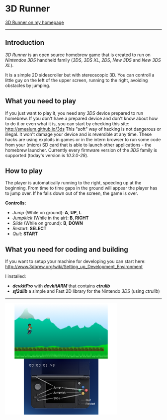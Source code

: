 # 3D Runner

[3D Runner on my homepage](http://badtoxic.de/wordpress/games/3d-runner "3D Runner Site")

----

## Introduction

_3D Runner_ is an open source homebrew game that is created to run on _Nintendos 3DS_ handheld family (_3DS_, _3DS XL_, _2DS_, _New 3DS_ and _New 3DS XL_).

It is a simple 2D sidescroller but with stereoscopic 3D. You can controll a little guy on the left of the upper screen, running to the right, avoiding obstacles by jumping.

## What you need to play

If you just want to play it, you need any _3DS_ device prepared to run homebrew. If you don't have a prepared device and don't know about how to do it or even what it is, you can start by checking this site: http://smealum.github.io/3ds
This "soft" way of hacking is not dangerous or illegal. It won't damage your device and is reversible at any time.
These hacks are using exploits in games or in the intern browser to run some code from your (micro) SD card that is able to launch other applications - the homebrew launcher.
Currently every firmware version of the _3DS_ family is supported (today's version is _10.3.0-28_).

## How to play

The player is automatically running to the right, speeding up at the beginning. From time to time gaps in the ground will appear the player has to jump over. If he falls down out of the screen, the game is over.

**Controlls:**
- _Jump_ (While on ground): **A**, **UP**, **L**
- _Jumpkick_ (While in the air): **B**, **RIGHT**
- _Slide_ (While on ground): **B**, **DOWN**
- _Restart_: **SELECT**
- _Quit_: **START**

## What you need for coding and building

If you want to setup your machine for developing you can start here: http://www.3dbrew.org/wiki/Setting_up_Development_Environment

I installed:
- **_devkitPro_** with **_devkitARM_** that contains **_ctrulib_**
- **_sf2dlib_** a simple and Fast 2D library for the Nintendo _3DS_ (using _ctrulib_) 


----

![Screenshot of the game](https://github.com/BadToxic/3d-runner/blob/master/img/screenshot-01.png "Screenshot of the game")

